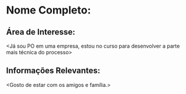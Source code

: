 # Nome Completo: <IGOR MATHEUS LOPES DE OLIVEIRA>

## Área de Interesse: 
<Já sou PO em uma empresa, estou no curso para desenvolver a parte mais técnica do processo>

## Informações Relevantes:
<Gosto de estar com os amigos e família.>
